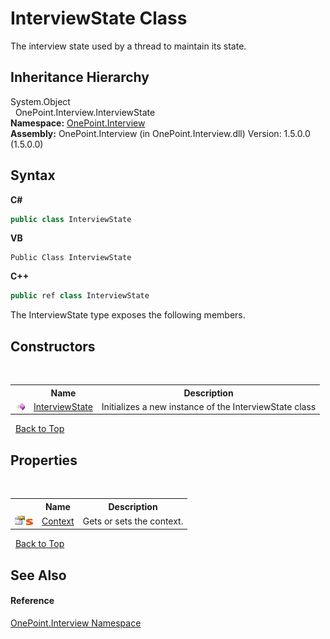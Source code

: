 # InterviewState Class
 

The interview state used by a thread to maintain its state.


## Inheritance Hierarchy
System.Object<br />&nbsp;&nbsp;OnePoint.Interview.InterviewState<br />
**Namespace:**&nbsp;<a href="N_OnePoint_Interview">OnePoint.Interview</a><br />**Assembly:**&nbsp;OnePoint.Interview (in OnePoint.Interview.dll) Version: 1.5.0.0 (1.5.0.0)

## Syntax

**C#**<br />
``` C#
public class InterviewState
```

**VB**<br />
``` VB
Public Class InterviewState
```

**C++**<br />
``` C++
public ref class InterviewState
```

The InterviewState type exposes the following members.


## Constructors
&nbsp;<table><tr><th></th><th>Name</th><th>Description</th></tr><tr><td>![Public method](media/pubmethod.gif "Public method")</td><td><a href="M_OnePoint_Interview_InterviewState__ctor">InterviewState</a></td><td>
Initializes a new instance of the InterviewState class</td></tr></table>&nbsp;
<a href="#interviewstate-class">Back to Top</a>

## Properties
&nbsp;<table><tr><th></th><th>Name</th><th>Description</th></tr><tr><td>![Public property](media/pubproperty.gif "Public property")![Static member](media/static.gif "Static member")</td><td><a href="P_OnePoint_Interview_InterviewState_Context">Context</a></td><td>
Gets or sets the context.</td></tr></table>&nbsp;
<a href="#interviewstate-class">Back to Top</a>

## See Also


#### Reference
<a href="N_OnePoint_Interview">OnePoint.Interview Namespace</a><br />